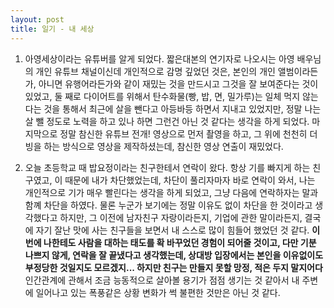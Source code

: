```yaml
---
layout: post
title: 일기 - 내 세상
---
```


1. 아영세상이라는 유튜버를 알게 되었다. 짧은대본의 연기자로 나오시는 아영 배우님의 개인 유튜브 채널이신데 개인적으로 감명 깊었던 것은, 본인의 개인 앨범이라든가, 아니면 유행어라든가와 같이 재밌는 것을 만드시고 그것을 잘 보여준다는 것이 있었고, 둘 째로 다이어트를 위해서 탄수화물(빵, 밥, 면, 밀가루)는 일체 먹지 않는다는 것을 통해서 최근에 살을 뺀다고 아등바등 하면서 지내고 있었지만, 정말 나는 살 뺄 정도로 노력을 하고 있나 하면 그런건 아닌 것 같다는 생각을 하게 되었다. 마지막으로 정말 참신한 유튜브 전개! 영상으로 먼저 촬영을 하고, 그 위에 천천히 더빙을 하는 방식으로 영상을 제작하셨는데, 참신한 영상 연출이 재밌었다.

2. 오늘 초등학교 때 밥요정이라는 친구한테서 연락이 왔다. 항상 기를 빠지게 하는 친구였고, 이 때문에 내가 차단했었는데, 차단이 풀리자마자 바로 연락이 와서, 나는 개인적으로 기가 매우 빨린다는 생각을 하게 되었고, 그냥 다음에 연락하자는 말과 함꼐 차단을 하였다. 물론 누군가 보기에는 정말 이유도 없이 차단을 한 것이라고 생각했다고 하지만, 그 이전에 남자친구 자랑이라든지, 기업에 관한 말이라든지, 결국에 자기 잘난 맛에 사는 친구들을 보면서 내 스스로 많이 힘들어 했었던 것 같다. **이번에 나한테도 사람을 대하는 태도를 확 바꾸었던 경험이 되어줄 것이고, 다만 기분 나쁘지 않게, 연락을 잘 끝냈다고 생각했는데, 상대방 입장에서는 본인을 이유없이도 부정당한 것일지도 모르겠지... 하지만 친구는 만들지 못할 망정, 적은 두지 말지어다** 인간관계에 관해서 조금 능동적으로 살아볼 용기가 점점 생기는 것 같아서 내 주변에 일어나고 있는 폭풍같은 상황 변화가 썩 불편한 것만은 아닌 것 같다.